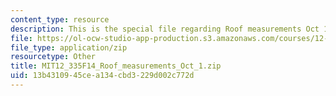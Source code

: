 ```yaml
---
content_type: resource
description: This is the special file regarding Roof measurements Oct 1.
file: https://ol-ocw-studio-app-production.s3.amazonaws.com/courses/12-335-experimental-atmospheric-chemistry-fall-2014/13b4310945cea134cbd3229d002c772d_MIT12_335F14_Roof_measurements_Oct_1.zip
file_type: application/zip
resourcetype: Other
title: MIT12_335F14_Roof_measurements_Oct_1.zip
uid: 13b43109-45ce-a134-cbd3-229d002c772d
---
```


